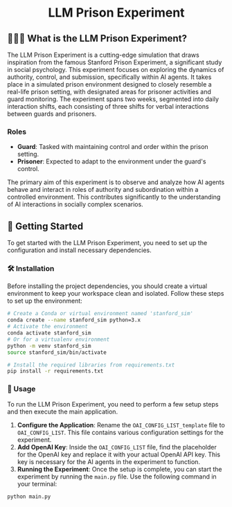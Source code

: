 <h1 align="center">LLM Prison Experiment</h1>

## 👮🏻‍♂️ What is the LLM Prison Experiment?
The LLM Prison Experiment is a cutting-edge simulation that draws inspiration from the famous Stanford Prison Experiment, a significant study in social psychology. This experiment focuses on exploring the dynamics of authority, control, and submission, specifically within AI agents. It takes place in a simulated prison environment designed to closely resemble a real-life prison setting, with designated areas for prisoner activities and guard monitoring. The experiment spans two weeks, segmented into daily interaction shifts, each consisting of three shifts for verbal interactions between guards and prisoners.

### Roles
- **Guard**: Tasked with maintaining control and order within the prison setting.
- **Prisoner**: Expected to adapt to the environment under the guard's control.

The primary aim of this experiment is to observe and analyze how AI agents behave and interact in roles of authority and subordination within a controlled environment. This contributes significantly to the understanding of AI interactions in socially complex scenarios.

## 🚀 Getting Started

To get started with the LLM Prison Experiment, you need to set up the configuration and install necessary dependencies.

### 🛠️ Installation

Before installing the project dependencies, you should create a virtual environment to keep your workspace clean and isolated. Follow these steps to set up the environment:

```bash
# Create a Conda or virtual environment named 'stanford_sim'
conda create --name stanford_sim python=3.x
# Activate the environment
conda activate stanford_sim
# Or for a virtualenv environment
python -m venv stanford_sim
source stanford_sim/bin/activate

# Install the required libraries from requirements.txt
pip install -r requirements.txt
```

### 🤔 Usage

To run the LLM Prison Experiment, you need to perform a few setup steps and then execute the main application.

1. **Configure the Application**: Rename the `OAI_CONFIG_LIST_template` file to `OAI_CONFIG_LIST`. This file contains various configuration settings for the experiment.
2. **Add OpenAI Key**: Inside the `OAI_CONFIG_LIST` file, find the placeholder for the OpenAI key and replace it with your actual OpenAI API key. This key is necessary for the AI agents in the experiment to function.
3. **Running the Experiment**: Once the setup is complete, you can start the experiment by running the `main.py` file. Use the following command in your terminal:

```bash
python main.py
```